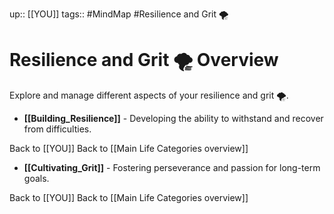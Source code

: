 up:: [[YOU]]
tags:: #MindMap #Resilience and Grit 🌪️

# Resilience and Grit 🌪️ Overview

Explore and manage different aspects of your resilience and grit 🌪️.

- **[[Building_Resilience]]** - Developing the ability to withstand and recover from difficulties.

Back to [[YOU]]
Back to [[Main Life Categories overview]]
- **[[Cultivating_Grit]]** - Fostering perseverance and passion for long-term goals.

Back to [[YOU]]
Back to [[Main Life Categories overview]]
